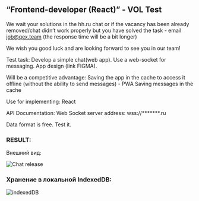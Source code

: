 ## “Frontend-developer (React)” - VOL Test



We wait your solutions in the hh.ru chat or if the vacancy has been already removed/chat didn’t work properly but you have solved the task - email job@qex.team (the response time will be a bit longer)

We wish you good luck and are looking forward to see you in our team!

Test task:
Develop a simple chat(web app). Use a web-socket for messaging. App design (link FIGMA).

Will be a competitive advantage:
Saving the app in the cache to access it offline (without the ability to send messages) - PWA
Saving messages in the cache

Use for implementing:
React

API Documentation:
Web Socket server address: wss://*******.ru

Data format is free. Test it.

### RESULT:
Внешний вид:

<img alt="Chat release" src="https://s78vla.storage.yandex.net/rdisk/14d2ce15b686ccaed734a744a79d73380175f0d9c8aaa20d3146f02e1ca310d7/618d356b/0uOTq58KPWkvqUgNqw35VgLaYOiiNyicci5mWJdZqN_8SFzTgHrkOBVrbL2a7tYyqqtsivi1kUb1NElgkLz_qg==?uid=192293334&filename=chat1.png&disposition=inline&hash=&limit=0&content_type=image%2Fpng&owner_uid=192293334&fsize=240088&hid=011d3c9fd211a28ac7ca19de5e89fc2d&media_type=image&tknv=v2&etag=f97d2857212df6bb65536e80cda60f6e&rtoken=wHMiAyXObUTo&force_default=yes&ycrid=na-d40e7e1073fd6a6bfb2d9494075861f7-downloader21e&ts=5d084ec57f0c0&s=2c9baf4ca8f7abba8ca5da021337e5f49c6e247aa4846a1f4ef8d081ee0a6f4f&pb=U2FsdGVkX1-O1_AwOUZzP9A0Hrjp95VXCun-rw1jV6jVg1-VdvBzT7-6nZPqDfU9n4gur_ONZCjw7hXfPjaitSKqRQE2fUyMyu9kx8HmdD4" />

###  Хранение в локальной IndexedDB:

<img alt="indexedDB" src="https://s274vla.storage.yandex.net/rdisk/2e009464e2b5ce87154aec0b47c09347c608ac757433f4b25ab14e2ee3527abe/618d35f6/0uOTq58KPWkvqUgNqw35VovMPJZk_GHdBQoBrujWwSX8A9OtIQroRGI5udVgMBxvq_J9lfYr-oDAHm6DayF4nw==?uid=192293334&filename=chat2.png&disposition=inline&hash=&limit=0&content_type=image%2Fpng&owner_uid=192293334&fsize=311661&hid=b8b30519669f37fe0d59faa710adb5bf&media_type=image&tknv=v2&etag=5df9c0608bbc3a28770f96482fa3de99&rtoken=O2gwSzy1Zi00&force_default=yes&ycrid=na-9ec3e1ba15ee103f0f32f3ed4eb731ce-downloader21e&ts=5d084f4a0e980&s=a9551fba924c54160647e3a796cf021f78053ee8ca00dbd128c29a32c7921d78&pb=U2FsdGVkX18bMCqGxrc3EX6Jr1w_mhbRKqlJ9YWdsY0gzEtqpIdTnfK3G9JMRJQf_6RayrMTN38hOyp4I69IGHyu7cyf7ffka5ppRDDwa0o" />

